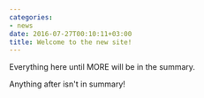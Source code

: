 ```yaml
---
categories:
- news
date: 2016-07-27T00:10:11+03:00
title: Welcome to the new site!
---
```


Everything here until MORE will be in the summary.

<!--more-->

Anything after isn't in summary!
